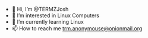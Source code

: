 - 👋 Hi, I’m @TERMZJosh
- 👀 I’m interested in Linux Computers
- 🌱 I’m currently learning Linux
- 📫 How to reach me trm.anonymouse@onionmail.org

<!---
TERMZJosh/TERMZJosh is a ✨ special ✨ repository because its `README.md` (this file) appears on your GitHub profile.
You can click the Preview link to take a look at your changes.
--->

